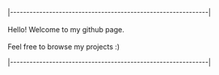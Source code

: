 |-------------------------------------------------------------|  
<br>
Hello! Welcome to my github page.
<br>
<br>
Feel free to browse my projects :)  

|-------------------------------------------------------------|

